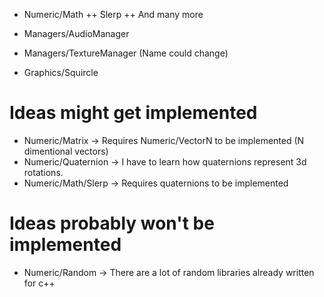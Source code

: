 + Numeric/Math
++ Slerp
++ And many more

+ Managers/AudioManager
+ Managers/TextureManager (Name could change)
+ Graphics/Squircle

# Ideas might get implemented
+ Numeric/Matrix -> Requires Numeric/VectorN<T> to be implemented (N dimentional vectors)
+ Numeric/Quaternion -> I have to learn how quaternions represent 3d rotations.
+ Numeric/Math/Slerp -> Requires quaternions to be implemented

# Ideas probably won't be implemented
+ Numeric/Random -> There are a lot of random libraries already written for c++ 

